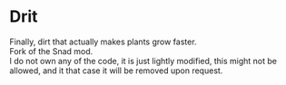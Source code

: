 # Drit
Finally, dirt that actually makes plants grow faster.  
Fork of the Snad mod.  
I do not own any of the code, it is just lightly modified, this might not be allowed, and it that case it will be removed upon request.
